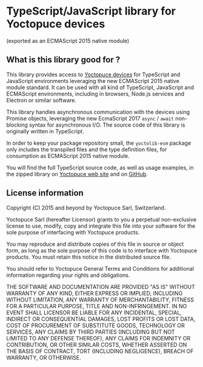 TypeScript/JavaScript library for Yoctopuce devices
===================================================
  (exported as an ECMAScript 2015 native module)

## What is this library good for ?

This library provides access to [Yoctopuce devices](https://www.yoctopuce.com) 
for TypeScript and JavaScript environments leveraging the new ECMAScript 2015
native module standard. It can be used with all kind of TypeScript, JavaScript
and ECMAScript environments, including in browsers, Node.js services and 
Electron or similar software.

This library handles asynchronous communication with the devices using Promise objects, 
leveraging the new EcmaScript 2017 `async` / `await` non-blocking syntax for asynchronous I/O.
The source code of this library is originally written in TypeScript.

In order to keep your package repository small, the
`yoctolib-esm` package only includes the transpiled files and the
type definition files, for consumption as ECMAScript 2015 native module.

You will find the full TypeScript source code, as well as usage examples,
in the zipped library on [Yoctopuce web site](https://www.yoctopuce.com/EN/libraries.php)
and on [GitHub](https://github.com/yoctopuce/yoctolib_ts).

## License information

Copyright (C) 2015 and beyond by Yoctopuce Sarl, Switzerland.

Yoctopuce Sarl (hereafter Licensor) grants to you a perpetual
non-exclusive license to use, modify, copy and integrate this
file into your software for the sole purpose of interfacing
with Yoctopuce products.

You may reproduce and distribute copies of this file in
source or object form, as long as the sole purpose of this
code is to interface with Yoctopuce products. You must retain
this notice in the distributed source file.

You should refer to Yoctopuce General Terms and Conditions
for additional information regarding your rights and
obligations.

THE SOFTWARE AND DOCUMENTATION ARE PROVIDED "AS IS" WITHOUT
WARRANTY OF ANY KIND, EITHER EXPRESS OR IMPLIED, INCLUDING
WITHOUT LIMITATION, ANY WARRANTY OF MERCHANTABILITY, FITNESS
FOR A PARTICULAR PURPOSE, TITLE AND NON-INFRINGEMENT. IN NO
EVENT SHALL LICENSOR BE LIABLE FOR ANY INCIDENTAL, SPECIAL,
INDIRECT OR CONSEQUENTIAL DAMAGES, LOST PROFITS OR LOST DATA,
COST OF PROCUREMENT OF SUBSTITUTE GOODS, TECHNOLOGY OR
SERVICES, ANY CLAIMS BY THIRD PARTIES (INCLUDING BUT NOT
LIMITED TO ANY DEFENSE THEREOF), ANY CLAIMS FOR INDEMNITY OR
CONTRIBUTION, OR OTHER SIMILAR COSTS, WHETHER ASSERTED ON THE
BASIS OF CONTRACT, TORT (INCLUDING NEGLIGENCE), BREACH OF
WARRANTY, OR OTHERWISE.

